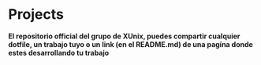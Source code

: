 # Projects
**El repositorio official del grupo de XUnix, puedes compartir cualquier dotfile, un trabajo tuyo o un link (en el README.md) de una pagína donde estes desarrollando tu trabajo**
